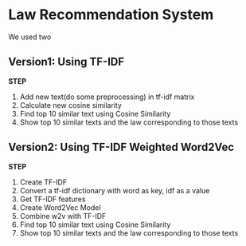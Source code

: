 # Law Recommendation System 
We used two 
## Version1: Using TF-IDF
**STEP**
1. Add new text(do some preprocessing) in tf-idf matrix
2. Calculate new cosine similarity
3. Find top 10 similar text using Cosine Similarity
4. Show top 10 similar texts and the law corresponding to those texts

## Version2: Using TF-IDF Weighted Word2Vec
**STEP**
1. Create TF-IDF
2. Convert a tf-idf dictionary with word as key, idf as a value
3. Get TF-IDF features
4. Create Word2Vec Model
5. Combine w2v with TF-IDF
6. Find top 10 similar text using Cosine Similarity
7. Show top 10 similar texts and the law corresponding to those texts
